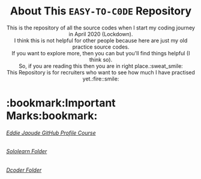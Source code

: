 <div align = "center">
  <h1>About This <code>EASY-TO-C0DE</code> Repository</h1>
  <p>This is the repository of all the source codes when I start my coding journey in April 2020 (Lockdown).<br/>
    I think this is not helpful for other people because here are just my old practice source codes.<br/>
    If you want to explore more, then you can but you'll find things helpful (I think so).<br/>
    So, if you are reading this then you are in right place.:sweat_smile:<br/>
    This Repository is for recruiters who want to see how much I have practised yet.:fire::smile:
</p>
  
  <div align = "left">
<h1>:bookmark:Important Marks:bookmark:</h1>
<h6><a href="https://github.com/SAD0XER/EASY-TO-C0DE/blob/Master/Github_Profile_Course_by_EddieJaoude">Eddie Jaoude GitHub Profile Course</a></h2>
<h6><a href="https://github.com/SAD0XER/EASY-TO-C0DE/tree/Master/Sololearn">Sololearn Folder</a></h2>
<h6><a href="https://github.com/SAD0XER/EASY-TO-C0DE/tree/Master/Dcoder">Dcoder Folder</a></h2>
  </div>
</div>
